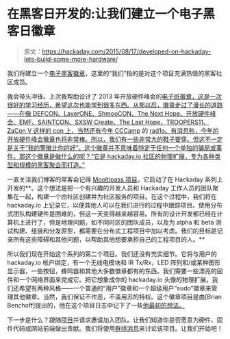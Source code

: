 # 在黑客日开发的:让我们建立一个电子黑客日徽章

> 原文：<https://hackaday.com/2015/08/17/developed-on-hackaday-lets-build-some-more-hardware/>

我们将建立一个[电子黑客徽章](https://hackaday.io/project/3009-the-hackaday-badge)，这里的“我们”指的是对这个项目充满热情的黑客社区成员。

我会带头冲锋。上次我帮助设计了 2013 年开放硬件峰会的[电子纸徽章，这是一次很好的学习经历，希望这次也能学到很多东西。从那以后，徽章走过了漫长的道路——在像 DEFCON、LayerONE、ShmooCON、The Next Hope、开放硬件峰会、EMF、SAINTCON、SXSW Create、The Last Hope、TROOPERS11、ZaCon V 这样的 con 上，当然还有今年 CCCamp](http://hackaday.com/2013/07/29/2013-open-hardware-summit-badge-includes-epaper-display/) 的 [rad1o。有消息称，今年的开放硬件峰会徽章也将非常棒。所以，我们有一些非常大的鞋子要穿。但这不一定是关于“我的警徽比你的好”。这个徽章并不意味着特定于任何一个单独的骗局或事件。那这个徽章是做什么的呢？“它是 hackaday.io 社区的物理扩展，专为各种类型和规模的黑客聚会而打造。”](http://hackaday.com/2015/07/12/cccamp-2015-rad1o-badge/)

一直关注我们博客的常客会记得 [Mooltipass 项目](https://hackaday.io/project/86-mooltipass)，它启动了在 Hackaday 系列上开发的**。这个想法是把一个有兴趣的开发人员和 Hackaday 工作人员的团队聚集在一起，构建一个由社区创建并为社区服务的项目。在这个过程中，我们将在 hackaday.io 上记录它，以便其他人可以在我们进行的过程中跟踪项目。使用分布式团队构建硬件是困难的，但这一天变得越来越容易。所有的设计开发都已经在计算机上进行了，但是地理问题，如不同时区的团队成员，以及为 alpha 和 beta 测试构建、组装和分发原型，都需要在分布式工程项目中加以考虑。我们的目标是记录所有这些障碍和其他问题，以帮助其他想要承担自己的工程项目的人。**

所以我们现在开始这个系列的第二个项目。我们还没有充实细节。它将与用户的 hackaday.io 帐户绑定，有一个无线电模块和 IR Tx/Rx，LED 阵列和/或某种图形显示器，一些按钮，蜂鸣器和其他大多数徽章都有的东西。我们需要一些漂亮的固件和一个网络界面来完成它。把它想象成你的 hackaday.io 头像的物理扩展。我们还希望有两种风格——一个普通的“用户”徽章和一个超级用户“sudo”徽章来管理其他徽章。当然，我们保证不作恶，不滥用苏的特权。这个徽章项目是由[Brian Benchoff]提出的，他在这个项目日志中记下了一些[他最初的想法。](https://hackaday.io/project/3009-the-hackaday-badge/log/9799-what-is-this)

下一步是什么？跟随[项目](https://hackaday.io/project/3009-the-hackaday-badge)并请求邀请加入团队。让我们知道你是否愿意为硬件、固件代码或网站前端做出贡献。我们将使用[群组消息](https://hackaday.io/messages#/conversation/7968)来讨论该项目。让我们开始吧！